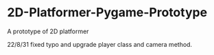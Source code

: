 # 2D-Platformer-Pygame-Prototype
A prototype of 2D platformer

22/8/31
fixed typo and upgrade player class and camera method.
